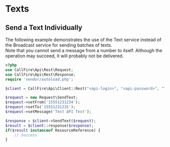 Texts
=====

## Send a Text Individually

The following example demonstrates the use of the Text service instead of the
Broadcast service for sending batches of texts.  
Note that you cannot send a message from a number to itself. Although the operation
may succeed, it will probably not be delivered.

```php
<?php
use CallFire\Api\Rest\Request;
use CallFire\Api\Rest\Response;
require 'vendor/autoload.php';

$client = CallFire\Api\Client::Rest("<api-login>", "<api-password>", "Text");

$request = new Request\SendText;
$request->setFrom('15551231234');
$request->setTo('15551231235');
$request->setMessage('Test API Text');

$response = $client->SendText($request);
$result = $client::response($response);
if($result instanceof ResourceReference) {
    // Success
}
```

